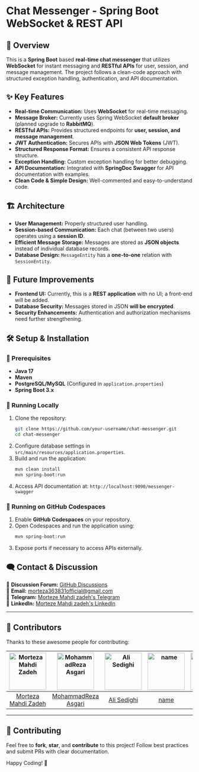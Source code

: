 # Chat Messenger - Spring Boot WebSocket & REST API

## 📌 Overview
This is a **Spring Boot** based **real-time chat messenger** that utilizes **WebSocket** for instant messaging and **RESTful APIs** for user, session, and message management. The project follows a clean-code approach with structured exception handling, authentication, and API documentation.

## ✨ Key Features
- **Real-time Communication:** Uses **WebSocket** for real-time messaging.
- **Message Broker:** Currently uses Spring WebSocket **default broker** (planned upgrade to **RabbitMQ**).
- **RESTful APIs:** Provides structured endpoints for **user, session, and message management**.
- **JWT Authentication:** Secures APIs with **JSON Web Tokens** (JWT).
- **Structured Response Format:** Ensures a consistent API response structure.
- **Exception Handling:** Custom exception handling for better debugging.
- **API Documentation:** Integrated with **SpringDoc Swagger** for API documentation with examples.
- **Clean Code & Simple Design:** Well-commented and easy-to-understand code.

## 🏗 Architecture
- **User Management:** Properly structured user handling.
- **Session-based Communication:** Each chat (between two users) operates using a **session ID**.
- **Efficient Message Storage:** Messages are stored as **JSON objects** instead of individual database records.
- **Database Design:** `MessageEntity` has a **one-to-one** relation with `SessionEntity`.

## 🚀 Future Improvements
- **Frontend UI:** Currently, this is a **REST application** with no UI; a front-end will be added.
- **Database Security:** Messages stored in JSON **will be encrypted**.
- **Security Enhancements:** Authentication and authorization mechanisms need further strengthening.

## 🛠 Setup & Installation

### 🔹 Prerequisites
- **Java 17**
- **Maven**
- **PostgreSQL/MySQL** (Configured in `application.properties`)
- **Spring Boot 3.x**

### 🔹 Running Locally
1. Clone the repository:
   ```sh
   git clone https://github.com/your-username/chat-messenger.git
   cd chat-messenger
   ```
2. Configure database settings in `src/main/resources/application.properties`.
3. Build and run the application:
   ```sh
   mvn clean install
   mvn spring-boot:run
   ```
4. Access API documentation at: `http://localhost:9090/messenger-swagger`

### 🔹 Running on GitHub Codespaces
1. Enable **GitHub Codespaces** on your repository.
2. Open Codespaces and run the application using:
   ```sh
   mvn spring-boot:run
   ```
3. Expose ports if necessary to access APIs externally.

## 🗨️ Contact & Discussion
💬 **Discussion Forum:** [GitHub Discussions](https://github.com/your-username/chat-messenger/discussions)<br/>
📧 **Email:** morteza363831official@gmail.com <br/>
📱 **Telegram:** [Morteze Mahdi zadeh's Telegram](http://t.me/m_mhzd) <br/>
📱 **LinkedIn:** [Morteze Mahdi zadeh's LinkedIn](https://www.linkedin.com/in/morteza-mahdi-zadeh)


---


## 👥 Contributors

Thanks to these awesome people for contributing:

| [<img src="https://github.com/morteza363831.png" width="100px" alt="Morteza Mahdi Zadeh"/>](https://github.com/morteza363831) |                                                                                                       [<img src="https://github.com/8Whoknow3.png" width="100px" alt="MohammadReza Asgari"/>](https://github.com/8Whoknow3) |                                                                                                                     [<img src="https://github.com/alisedig.png" width="100px" alt="Ali Sedighi"/>](https://github.com/alisedig) |                                                                                                                                     [<img src="https://github.com/username.png" width="100px" alt="name"/>](https://github.com/username) |                                                                                                                                     [<img src="https://github.com/username.png" width="100px" alt="name"/>](https://github.com/username) |                                                                                                                                      [<img src="https://github.com/username.png" width="100px" alt="name"/>](https://github.com/username) |                                                                                                                 
| :----------------------------------------------------------------------------------------------------------------------------: | :----------------------------------------------------------------------------------------------------------------------------: | :----------------------------------------------------------------------------------------------------------------------------: | :----------------------------------------------------------------------------------------------------------------------------: |:----------------------------------------------------------------------------------------------------------------------------: | :----------------------------------------------------------------------------------------------------------------------------: |
| [Morteza Mahdi Zadeh](https://github.com/morteza363831) |                                                                                                                                                                                 [MohammadReza Asgari](https://github.com/8Whoknow3) |                                                                                                                                                                                      [Ali Sedighi](https://github.com/alisedig) |                                                                                                                                                                                                  [name](https://github.com/username) |                                                                                                                                                                                                   [name](https://github.com/username) |                                                                                                                                                                                                   [name](https://github.com/username) |


---

## 📝 Contributing
Feel free to **fork**, **star**, and **contribute** to this project! Follow best practices and submit PRs with clear documentation.

Happy Coding! 🚀


